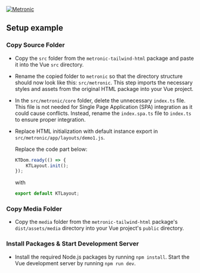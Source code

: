 <p>
	<a href="https://keenthemes.com/metronic">
		<img src="https://keenthemes.com/static/metronic/tailwind/docs/dist/assets/media/app/default-logo.svg" alt="Metronic"/>
	</a>
</p>

## Setup example
### Copy Source Folder

- Copy the `src` folder from the `metronic-tailwind-html` package and paste it into the Vue `src` directory.


- Rename the copied folder to `metronic` so that the directory structure should now look like this: `src/metronic`. This step imports the necessary styles and assets from the original HTML package into your Vue project.


- In the `src/metronic/core` folder, delete the unnecessary `index.ts` file. This file is not needed for Single Page Application (SPA) integration as it could cause conflicts. Instead, rename the `index.spa.ts` file to `index.ts` to ensure proper integration.


- Replace HTML initialization with default instance export in `src/metronic/app/layouts/demo1.js`.

    Replace the code part below:

    ```javascript
    KTDom.ready(() => {
        KTLayout.init();
    });
    ```
    with
    ```javascript
    export default KTLayout;
    ```

### Copy Media Folder

 - Copy the `media` folder from the `metronic-tailwind-html` package's `dist/assets/media` directory into your Vue project's `public` directory.

### Install Packages & Start Development Server

- Install the required Node.js packages by running `npm install`. Start the Vue development server by running `npm run dev`.
